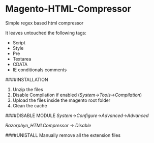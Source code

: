 Magento-HTML-Compressor
=======================

Simple regex based html compressor

It leaves untouched the following tags:
 - Script
 - Style
 - Pre
 - Textarea
 - CDATA
 - IE conditionals comments

####INSTALLATION
1. Unzip the files 
2. Disable Compilation if enabled (*System*->*Tools*->*Compilation*)
3. Upload the files inside the magento root folder
4. Clean the cache

####DISABLE MODULE
*System*->*Configure*->*Advanced*->*Advanced*

*Razorphyn_HTMLCompressor* -> *Disable*

####UNISTALL
Manually remove all the extension files

